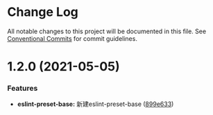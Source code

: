 # Change Log

All notable changes to this project will be documented in this file.
See [Conventional Commits](https://conventionalcommits.org) for commit guidelines.

# 1.2.0 (2021-05-05)


### Features

* **eslint-preset-base:** 新建eslint-preset-base ([899e633](https://github.com/noshower/frontend-presets/commit/899e633ef5c06a343645086c6609c546f306fef9))
